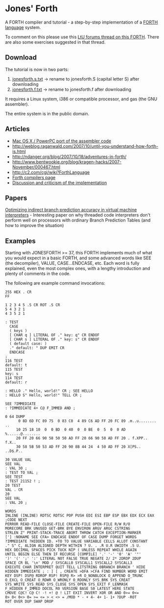 # Jones' Forth

A FORTH compiler and tutorial - a step-by-step implementation of a [FORTH language](https://web.archive.org/web/20090209211708/http://en.wikipedia.org/wiki/Forth_(programming_language)) system.

To comment on this please use this [LtU forums thread on this FORTH](https://web.archive.org/web/20090209211708/http://lambda-the-ultimate.org/node/2452). There are also some exercises suggested in that thread.

## Download

The tutorial is now in two parts:

1. [jonesforth.s.txt](https://raw.githubusercontent.com/nixdork/JonesForth/main/jonesforth.S) -> rename to jonesforth.S (capital letter S) after downloading
2. [jonesforth.f.txt](https://raw.githubusercontent.com/nixdork/JonesForth/main/jonesforth.f) -> rename to jonesforth.f after downloading

It requires a Linux system, i386 or compatible processor, and gas (the GNU assembler).

The entire system is in the public domain.

## Articles

* [Mac OS X / PowerPC port of the assembler code](https://web.archive.org/web/20090209211708/http://www.lshift.net/blog/2007/10/04/jonesforth-ported-to-powerpc-and-mac-os-x)
* http://weblog.raganwald.com/2007/10/until-you-understand-how-forth-is.html
* http://ndanger.org/blog/2007/10/18/adventures-in-forth/
* http://www.bentwookie.org/blog/kragen-hacks/2007-November/000467.html
* http://c2.com/cgi/wiki?ForthLanguage
* [Forth compilers page](https://web.archive.org/web/20090209211708/http://www.forth.org/compilers.html)
* [Discussion and criticism of the implementation](https://web.archive.org/web/20090209211708/http://lukego.livejournal.com/12774.html)

## Papers

[Optimizing indirect branch prediction accuracy in virtual machine interpreters](https://web.archive.org/web/20090209211708/http://portal.acm.org/citation.cfm?id=1286821.1286828&coll=GUIDE&dl=GUIDE&idx=J783&part=journal&WantType=Journals&title=TOPLAS&CFID=15151515&CFTOKEN=6184618) - Interesting paper on why threaded code interpreters don't perform well on processors with ordinary Branch Prediction Tables (and how to improve the situation)

## Examples

Starting with JONESFORTH >= 37, this FORTH implements much of what you would expect in a basic FORTH, and some advanced words like SEE (the decompiler), VALUE, CASE...ENDCASE, etc. Each word is fully explained, even the most complex ones, with a lengthy introduction and plenty of comments in the code.

The following are example command invocations:

```
255 HEX . CR
FF
```
```
1 2 3 4 5 .S CR ROT .S CR
5 4 3 2 1 
4 3 5 2 1
```
```
: TEST
  CASE
  ( keys )
  [ CHAR q ] LITERAL OF ." key: q" CR ENDOF
  [ CHAR s ] LITERAL OF ." key: s" CR ENDOF
  ( default case: )
  ." default: " DUP EMIT CR
  ENDCASE
;
116 TEST
default: t
115 TEST
key: s
114 TEST
default: r
```
```
: HELLO ." Hello, world!" CR ; SEE HELLO 
: HELLO S" Hello, world!" TELL CR ;
```
```
SEE ?IMMEDIATE
: ?IMMEDIATE 4+ C@ F_IMMED AND ;
```
```
0 64 DUMP
      0 8D 6D FC 89 75  0 83 C0  4 89 C6 AD FF 20 FC 89 .m..u........ ..
     10 25 18 10  0  0 BD  0 40  0  0 BE  0  5  0  0 AD %......@........
     20 FF 20 66 90 58 50 50 AD FF 20 66 90 58 AD FF 20 . f.XPP.. f.X.. 
     30 58 5B 50 53 AD FF 20 90 8B 44 24  4 50 AD FF 20 X[PS.. ..D$.P..
```
```
30 VALUE VAL
SEE VAL
: VAL 30 ;
: TEST TO VAL ;
SEE TEST
: TEST 21152 ! ;
20 TEST
VAL . CR
20 
SEE VAL
: VAL 20 ;
```
```
WORDS
INLINE (INLINE) RDTSC RDTSC POP PUSH EDI ESI EBP ESP EBX EDX ECX EAX ;CODE NEXT
PERROR READ-FILE CLOSE-FILE CREATE-FILE OPEN-FILE R/W R/O
MORECORE BRK UNUSED GET-BRK BYE ENVIRON ARGV ARGC CSTRING
STRLEN Z" PRINT-STACK-TRACE ABORT THROW CATCH EXCEPTION-MARKER
['] :NONAME SEE CFA> ENDCASE ENDOF OF CASE DUMP FORGET WORDS
?IMMEDIATE ?HIDDEN ID. +TO TO VALUE VARIABLE CELLS ALLOT CONSTANT
." S" C, ALIGN ALIGNED DEPTH WITHIN ? U. . .R U.R UWIDTH .S U.
HEX DECIMAL SPACES PICK TUCK NIP ( UNLESS REPEAT WHILE AGAIN
UNTIL BEGIN ELSE THEN IF RECURSE [COMPILE] '.' '-' '0' 'A' '"'
')' '(' ';' ':' LITERAL NOT FALSE TRUE NEGATE 2/ 2* 2DROP 2DUP
SPACE CR BL '\n' MOD / SYSCALL0 SYSCALL1 SYSCALL2 SYSCALL3
EXECUTE CHAR INTERPRET QUIT TELL LITSTRING 0BRANCH BRANCH ' HIDE
HIDDEN IMMEDIATE ; : ] [ , CREATE >DFA >CFA FIND NUMBER WORD EMIT
KEY DSP! DSP@ RDROP RSP! RSP@ R> >R O_NONBLOCK O_APPEND O_TRUNC
O_EXCL O_CREAT O_RDWR O_WRONLY O_RDONLY SYS_BRK SYS_CREAT
SYS_WRITE SYS_READ SYS_CLOSE SYS_OPEN SYS_EXIT F_LENMASK
F_HIDDEN F_IMMED DOCOL R0 VERSION BASE S0 LATEST HERE STATE
CMOVE C@C! C@ C! -! +! @ ! LIT EXIT INVERT XOR OR AND 0>= 0<=
0> 0< 0<> 0= >= <= > < <> = /MOD * - + 4- 4+ 1- 1+ ?DUP -ROT
ROT OVER DUP SWAP DROP
```

